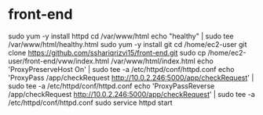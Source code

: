 # front-end

sudo yum -y install httpd
cd /var/www/html
echo "healthy" | sudo tee /var/www/html/healthy.html
sudo yum -y install git
cd /home/ec2-user
git clone https://github.com/sshariqrizvi15/front-end.git
sudo cp /home/ec2-user/front-end/vww/index.html /var/www/html/index.html
echo 'ProxyPreserveHost On' | sudo tee -a /etc/httpd/conf/httpd.conf
echo 'ProxyPass /app/checkRequest http://10.0.2.246:5000/app/checkRequest' | sudo tee -a /etc/httpd/conf/httpd.conf
echo 'ProxyPassReverse /app/checkRequest http://10.0.2.246:5000/app/checkRequest' | sudo tee -a /etc/httpd/conf/httpd.conf
sudo service httpd start
